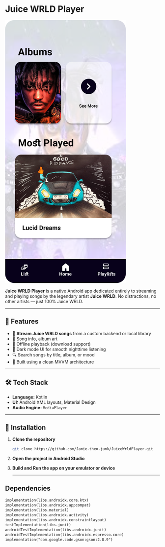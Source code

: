 # Juice WRLD Player 

![Main Screen](./screenshots/home_page.png)

**Juice WRLD Player** is a native Android app dedicated entirely to streaming and playing songs by the legendary artist **Juice WRLD**. No distractions, no other artists — just 100% Juice WRLD.

---

## 📱 Features

- 🎵 **Stream Juice WRLD songs** from a custom backend or local library
- 🎤 Song info, album art
- 💾 Offline playback (download support)
- 🌙 Dark mode UI for smooth nighttime listening
- 🔍 Search songs by title, album, or mood
- 🧠 Built using a clean MVVM architecture

---

## 🛠 Tech Stack

- **Language:** Kotlin
- **UI:** Android XML layouts, Material Design
- **Audio Engine:**  `MediaPlayer`

---

## 🔧 Installation

1. **Clone the repository**
   ```bash
   git clone https://github.com/Jamie-theo-junk/JuiceWrldPlayer.git

2. **Open the project in Android Studio**
3. **Build and Run the app on your emulator or device**

   ---

## Dependencies

    implementation(libs.androidx.core.ktx)
    implementation(libs.androidx.appcompat)
    implementation(libs.material)
    implementation(libs.androidx.activity)
    implementation(libs.androidx.constraintlayout)
    testImplementation(libs.junit)
    androidTestImplementation(libs.androidx.junit)
    androidTestImplementation(libs.androidx.espresso.core)
    implementation("com.google.code.gson:gson:2.8.9")
